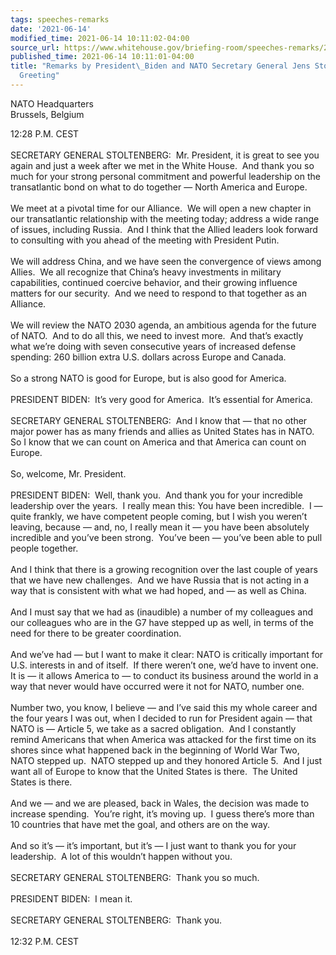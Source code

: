 ```yaml
---
tags: speeches-remarks
date: '2021-06-14'
modified_time: 2021-06-14 10:11:02-04:00
source_url: https://www.whitehouse.gov/briefing-room/speeches-remarks/2021/06/14/remarks-by-president-biden-and-nato-secretary-general-jens-stoltenberg-during-greeting/
published_time: 2021-06-14 10:11:01-04:00
title: "Remarks by President\_Biden and NATO Secretary General Jens Stoltenberg During\_\
  Greeting"
---
```

 
NATO Headquarters  
Brussels, Belgium

12:28 P.M. CEST  
   
SECRETARY GENERAL STOLTENBERG:  Mr. President, it is great to see you
again and just a week after we met in the White House.  And thank you so
much for your strong personal commitment and powerful leadership on the
transatlantic bond on what to do together — North America and Europe.   
   
We meet at a pivotal time for our Alliance.  We will open a new chapter
in our transatlantic relationship with the meeting today; address a wide
range of issues, including Russia.  And I think that the Allied leaders
look forward to consulting with you ahead of the meeting with President
Putin.   
   
We will address China, and we have seen the convergence of views among
Allies.  We all recognize that China’s heavy investments in military
capabilities, continued coercive behavior, and their growing influence
matters for our security.  And we need to respond to that together as an
Alliance.   
   
We will review the NATO 2030 agenda, an ambitious agenda for the future
of NATO.  And to do all this, we need to invest more.  And that’s
exactly what we’re doing with seven consecutive years of increased
defense spending: 260 billion extra U.S. dollars across Europe and
Canada.   
   
So a strong NATO is good for Europe, but is also good for America.  
   
PRESIDENT BIDEN:  It’s very good for America.  It’s essential for
America.     
      
SECRETARY GENERAL STOLTENBERG:  And I know that — that no other major
power has as many friends and allies as United States has in NATO.  So I
know that we can count on America and that America can count on
Europe.   
   
So, welcome, Mr. President.  
   
PRESIDENT BIDEN:  Well, thank you.  And thank you for your incredible
leadership over the years.  I really mean this: You have been
incredible.  I — quite frankly, we have competent people coming, but I
wish you weren’t leaving, because — and, no, I really mean it — you have
been absolutely incredible and you’ve been strong.  You’ve been — you’ve
been able to pull people together.   
   
And I think that there is a growing recognition over the last couple of
years that we have new challenges.  And we have Russia that is not
acting in a way that is consistent with what we had hoped, and — as well
as China.   
   
And I must say that we had as (inaudible) a number of my colleagues and
our colleagues who are in the G7 have stepped up as well, in terms of
the need for there to be greater coordination.   
   
And we’ve had — but I want to make it clear: NATO is critically
important for U.S. interests in and of itself.  If there weren’t one,
we’d have to invent one.  It is — it allows America to — to conduct its
business around the world in a way that never would have occurred were
it not for NATO, number one.  
   
Number two, you know, I believe — and I’ve said this my whole career and
the four years I was out, when I decided to run for President again —
that NATO is — Article 5, we take as a sacred obligation.  And I
constantly remind Americans that when America was attacked for the first
time on its shores since what happened back in the beginning of World
War Two, NATO stepped up.  NATO stepped up and they honored Article 5. 
And I just want all of Europe to know that the United States is there. 
The United States is there.   
   
And we — and we are pleased, back in Wales, the decision was made to
increase spending.  You’re right, it’s moving up.  I guess there’s more
than 10 countries that have met the goal, and others are on the way.   
   
And so it’s — it’s important, but it’s — I just want to thank you for
your leadership.  A lot of this wouldn’t happen without you.   
   
SECRETARY GENERAL STOLTENBERG:  Thank you so much.   
   
PRESIDENT BIDEN:  I mean it.   
      
SECRETARY GENERAL STOLTENBERG:  Thank you.   
   
12:32 P.M. CEST
